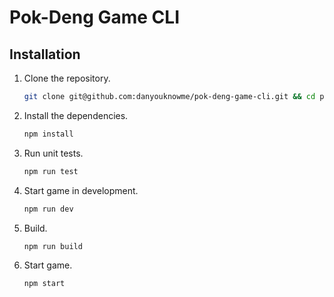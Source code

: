 # Pok-Deng Game CLI

## Installation

1.  Clone the repository.

    ```bash
    git clone git@github.com:danyouknowme/pok-deng-game-cli.git && cd pok-deng-game-cli
    ```

2.  Install the dependencies.

    ```bash
    npm install
    ```

3.  Run unit tests.

    ```bash
    npm run test
    ```

4.  Start game in development.

    ```bash
    npm run dev
    ```

5. Build.

    ```bash
    npm run build
    ```

6. Start game.
     ```bash
     npm start
     ```
